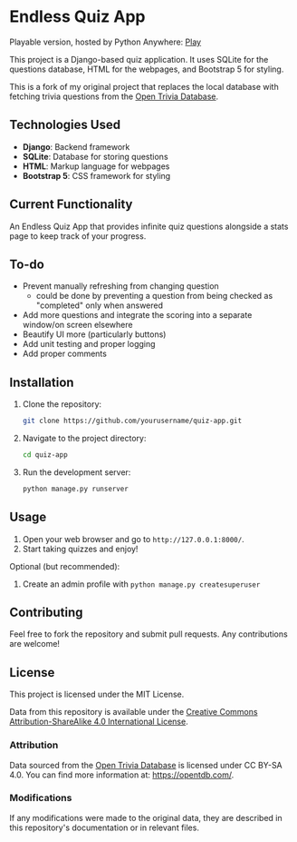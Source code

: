 # Endless Quiz App
Playable version, hosted by Python Anywhere: [Play](https://guillermode20.pythonanywhere.com/)

This project is a Django-based quiz application. It uses SQLite for the questions database, HTML for the webpages, and Bootstrap 5 for styling.

This is a fork of my original project that replaces the local database with fetching trivia questions from the [Open Trivia Database](https://opentdb.com/). 

## Technologies Used

- **Django**: Backend framework
- **SQLite**: Database for storing questions
- **HTML**: Markup language for webpages
- **Bootstrap 5**: CSS framework for styling

## Current Functionality

An Endless Quiz App that provides infinite quiz questions alongside a stats page to keep track of your progress. 

## To-do
- Prevent manually refreshing from changing question
    - could be done by preventing a question from being checked as "completed" only when answered
- Add more questions and integrate the scoring into a separate window/on screen elsewhere
- Beautify UI more (particularly buttons)
- Add unit testing and proper logging
- Add proper comments

## Installation

1. Clone the repository:
    ```bash
    git clone https://github.com/yourusername/quiz-app.git
    ```
2. Navigate to the project directory:
    ```bash
    cd quiz-app
    ```
3. Run the development server:
    ```bash
    python manage.py runserver
    ```

## Usage

1. Open your web browser and go to `http://127.0.0.1:8000/`.
2. Start taking quizzes and enjoy!

Optional (but recommended):
1. Create an admin profile with ```python manage.py createsuperuser```

## Contributing

Feel free to fork the repository and submit pull requests. Any contributions are welcome!

## License

This project is licensed under the MIT License.

Data from this repository is available under the [Creative Commons Attribution-ShareAlike 4.0 International License](https://creativecommons.org/licenses/by-sa/4.0/).

### Attribution

Data sourced from the [Open Trivia Database](https://opentdb.com/) is licensed under CC BY-SA 4.0. You can find more information at: https://opentdb.com/.

### Modifications

If any modifications were made to the original data, they are described in this repository's documentation or in relevant files.

